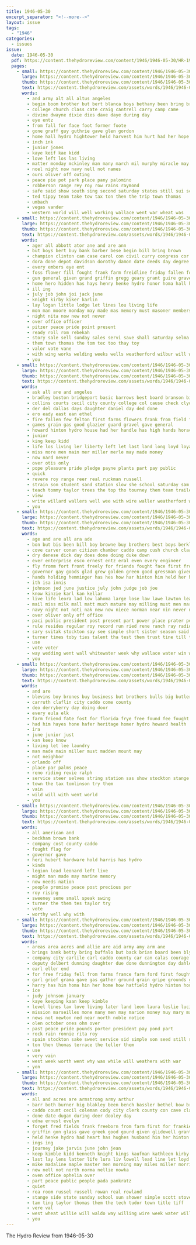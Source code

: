 ```yaml
---
title: 1946-05-30
excerpt_separator: "<!--more-->"
layout: issue
tags:
  - "1946"
categories:
  - issues
issue:
  date: 1946-05-30
  pdf: https://content.thehydroreview.com/content/1946/1946-05-30/HR-1946-05-30.pdf
  pages:
    - small: https://content.thehydroreview.com/content/1946/1946-05-30/small/HR-1946-05-30-01.jpg
      large: https://content.thehydroreview.com/content/1946/1946-05-30/large/HR-1946-05-30-01.jpg
      thumb: https://content.thehydroreview.com/content/1946/1946-05-30/thumbnails/HR-1946-05-30-01.jpg
      text: https://content.thehydroreview.com/assets/words/1946/1946-05-30/HR-1946-05-30-01.txt
      words:
        - and army alt all altus angeles
        - begin boom brother but bert blanca boys bethany been bring bryan board best bass burton boyd bernard bradley benny
        - college church class cate craig cantrell carry camp came
        - divine dwayne dixie dies dave daye during day
        - eye entz
        - from fall for face foot former foote
        - gone graff guy guthrie gave glen gordon
        - home hall hydro hightower held harvest him hurt had her hope heal harvison heart has
        - inch ink
        - junior jones
        - kaye keif kae kidd
        - love left los las living
        - matter monday mckinley man many march mil murphy miracle may maurice milton
        - noel night now navy nell not names
        - ours oliver off outing
        - peace pie pot park place pany palomino
        - robberson range rey roy row rains raymond
        - safe said show south sing second saturday states still sui school son see severe sayre solo stage sang
        - ted tippy team take tow tax ton then the trip town thomas
        - umbach
        - vegas vander
        - western world will well working wallace went war wheat was
    - small: https://content.thehydroreview.com/content/1946/1946-05-30/small/HR-1946-05-30-02.jpg
      large: https://content.thehydroreview.com/content/1946/1946-05-30/large/HR-1946-05-30-02.jpg
      thumb: https://content.thehydroreview.com/content/1946/1946-05-30/thumbnails/HR-1946-05-30-02.jpg
      text: https://content.thehydroreview.com/assets/words/1946/1946-05-30/HR-1946-05-30-02.txt
      words:
        - ager all abbott ator ane and are ann
        - but boys bert buy bank barber bese begin bill bring brown
        - champion clinton can case carol con civil curry congress cor caddo cold cattle company county city character costello
        - dora done depot davidson dorothy damon date deeds day degree demic death daughters
        - every embers eye ent
        - foss flower fill fought frank farm freidline friday fallen foote for from fore free
        - gun general given grand griffin gregg geary grant guire grave
        - home hero hidden has hays henry henke hydro honor homa hall her hundred hollywood him
        - ill ing
        - july job john joi jack june
        - knight kirby kiker karlin
        - lay logan little lodge let lines lou living life
        - mon man moore monday may made mas memory must masoner members mark
        - night nita now new not never
        - over office officer
        - pitzer peace pride point present
        - ready roll rom rebekah
        - story sale sell sunday sales servi save shall saturday selma senator states sit show spencer sehr state staff sch service surgeon seven
        - them town thomas the tom tec too thay toy
        - valor vote vane
        - with wing works welding weeks wells weatherford wilbur will wil welcome want went work wide world
        - you
    - small: https://content.thehydroreview.com/content/1946/1946-05-30/small/HR-1946-05-30-03.jpg
      large: https://content.thehydroreview.com/content/1946/1946-05-30/large/HR-1946-05-30-03.jpg
      thumb: https://content.thehydroreview.com/content/1946/1946-05-30/thumbnails/HR-1946-05-30-03.jpg
      text: https://content.thehydroreview.com/assets/words/1946/1946-05-30/HR-1946-05-30-03.txt
      words:
        - ask all are and angeles
        - bradley boston bridgeport basic barrows best board branson big bethel bout berger been bank
        - collins courts cecil city county college col cause check clyde cash call cashier can caddo carne cord church company
        - der del dallas days daughter daniel day ded done
        - ero eady east ean ethel
        - fire fallen few felton first farms flowers frank from field farm for
        - games grain gas good glazier guard gravel gave general
        - howard hinton hydro house had her handle has high hands horace hatfield hume
        - junior
        - king keep kidd
        - life los living ler liberty left let last land long loyd loyal
        - miss more men main mer miller merle may made money
        - now nard never
        - over otis only
        - pope pleasure pride pledge payne plants part pay public
        - quick
        - revere roy range reer real ruckman russell
        - strain son student sand station slow she school saturday sam send service score see sale size serre still sid sales saving shall spain
        - teach tommy taylor trees the top tho tourney them team trailer
        - view
        - write willard wallers well wee with wire waller weatherford weathers wal wars want worthy was will
        - you
    - small: https://content.thehydroreview.com/content/1946/1946-05-30/small/HR-1946-05-30-04.jpg
      large: https://content.thehydroreview.com/content/1946/1946-05-30/large/HR-1946-05-30-04.jpg
      thumb: https://content.thehydroreview.com/content/1946/1946-05-30/thumbnails/HR-1946-05-30-04.jpg
      text: https://content.thehydroreview.com/assets/words/1946/1946-05-30/HR-1946-05-30-04.txt
      words:
        - age and are all ara ade
        - bon but bis been bill boy browne buy brothers best boys berkley below business bee bride
        - cove carver conan citizen chamber caddo camp cush church claassen company carry call clinton cosgrove cons county cousins congress cooler carruth coste can city
        - dry denese dick day does done doing duke down
        - ever enterprise esco ernest entz eral even every engineer
        - fly fromm fort front freely for friends fought face first from free freshman fie friday faith former
        - governor gay goods glad grew golden green good gressman given george
        - hands holding hemminger has hes how har hinton him held her hon home honesty hydro henry hume honor
        - ith isa innis
        - johnson jed june justice july john judge job joe
        - know kinzie karl kan kellar
        - live life leora lad low lahoma large lose law lawe lawton leader leo lines lae last
        - mail miss milk mall matt much mature may milling must men mari market morris monday marcella march money mettle morning many man
        - navy night not noti nak new now niece norman near nin never nor nurse news need
        - over oliver only off office
        - paci public president post present part power place prater pehle pay peace proven private
        - rule resides regular roy record run ried rene ranch ray radio rancher river
        - sary svitak stockton say see simple short sister season said sir sia stock state stand service size sunday still school story sodders sagen sires
        - turner times toby ties talent tha test them trust tine till tesh tees the
        - use
        - vote voter
        - way wedding went wall whitewater week why wallace water win well war wells was world washita washington with weatherford wheat will
        - you
    - small: https://content.thehydroreview.com/content/1946/1946-05-30/small/HR-1946-05-30-05.jpg
      large: https://content.thehydroreview.com/content/1946/1946-05-30/large/HR-1946-05-30-05.jpg
      thumb: https://content.thehydroreview.com/content/1946/1946-05-30/thumbnails/HR-1946-05-30-05.jpg
      text: https://content.thehydroreview.com/assets/words/1946/1946-05-30/HR-1946-05-30-05.txt
      words:
        - and are
        - blevins boy brones buy business but brothers bulls big butler best back
        - carruth claflin city caddo come county
        - deo derryberry day doing door
        - every eula elk
        - farm friend fate fost for florida frye free found fee fought from
        - had him hayes hone hafer heritage homer hydro howard health
        - ira
        - june junior just
        - kan keep know
        - living let lee laundry
        - man made main miller must madden mount may
        - not neighbor
        - orlando off
        - place par palms peace
        - reno riding revie ralph
        - service steer selves string station sas show stockton stange sells state still
        - town the tax tomlinson try them
        - vain
        - wild will with went world
        - you
    - small: https://content.thehydroreview.com/content/1946/1946-05-30/small/HR-1946-05-30-06.jpg
      large: https://content.thehydroreview.com/content/1946/1946-05-30/large/HR-1946-05-30-06.jpg
      thumb: https://content.thehydroreview.com/content/1946/1946-05-30/thumbnails/HR-1946-05-30-06.jpg
      text: https://content.thehydroreview.com/assets/words/1946/1946-05-30/HR-1946-05-30-06.txt
      words:
        - all american and
        - beckham brown bank
        - company cost county caddo
        - fought flag for
        - governor gave
        - heri hubert hardware hold harris has hydro
        - kinds
        - legion lead leonard left live
        - might man made may marine memory
        - now needs nation
        - people promise peace post precious per
        - roy rising
        - sweeney seme small speak swing
        - turner the them tes taylor try
        - vote
        - worthy well why with
    - small: https://content.thehydroreview.com/content/1946/1946-05-30/small/HR-1946-05-30-07.jpg
      large: https://content.thehydroreview.com/content/1946/1946-05-30/large/HR-1946-05-30-07.jpg
      thumb: https://content.thehydroreview.com/content/1946/1946-05-30/thumbnails/HR-1946-05-30-07.jpg
      text: https://content.thehydroreview.com/assets/words/1946/1946-05-30/HR-1946-05-30-07.txt
      words:
        - areas area acres and allie are aid army amy arm ane
        - brings bank betty bring buffalo but back brian board been bly best bere blossom bea
        - company city carlile carl caddo county car can calas courage cal cream conser con charles
        - deputy delbert dunning daughter due done dunnington day dahlenburg during
        - earl eller end
        - for free friday fell from farms france farm ford first fought
        - garl grief grama gave gas gather ground grain gripe grounds greek grass germany
        - harry has him homa hin her home how hatfield hydro hinton house
        - ice
        - judy johnson january
        - kaye keeping kaan keep kimble
        - level lines lax love living later land leon laura leslie lucian little let les long life
        - mission marseilles mone many men may marion money muy mary made must
        - news not newton ned near north noble notice
        - olen october ones ohm over
        - past peace pride pounds porter president pay pond part
        - rock rain ronnie rita roy
        - spain stockton sake sweet service sid simple son seed still story small smith
        - ton then thomas terrace the teller them
        - use
        - very vain
        - west week worth went why was while will weathers with war
        - yon
    - small: https://content.thehydroreview.com/content/1946/1946-05-30/small/HR-1946-05-30-08.jpg
      large: https://content.thehydroreview.com/content/1946/1946-05-30/large/HR-1946-05-30-08.jpg
      thumb: https://content.thehydroreview.com/content/1946/1946-05-30/thumbnails/HR-1946-05-30-08.jpg
      text: https://content.thehydroreview.com/assets/words/1946/1946-05-30/HR-1946-05-30-08.txt
      words:
        - all and acres are armstrong army arthur
        - barr both burner big blakley been bench bassler bethel bow brown beach but boston blood
        - caddo count cecil coleman cody city clerk county con cave class company chest church custer col call
        - done date dugan during deer dooley day
        - edna ernest evelyn
        - forget fred fields frank freeborn from farm first for frankie ford francisco free fee
        - griffin gon glass gave greek good gourd given glidewell grant
        - held henke hydro had heart has hughes husband hin her hinton hogan
        - ings ing
        - journey jake jarvis june john jean
        - keep kimble kidd kenneth knight kings kaufman kathleen kirby
        - last lay lens latter life lura liv lowell lead line let loyd liber land lot
        - mike madaline maple master men morning may miles miller morris made miss man
        - new nell not north norma nellie nowka
        - oven office ophelia over
        - part peace public people pada pankratz
        - quiet
        - rea room russel russell rowan real rowland
        - stange side state sunday school sun shower simple scott stove states she sale sales street summons seal san slemp said
        - tam ting taylor thomas them the tech tudor town title tiff
        - vere val
        - west wheat willie will waldo way willing wire week water williams world weatherford with welcome willard weathers well
        - you
---
```


The Hydro Review from 1946-05-30

<!--more-->

